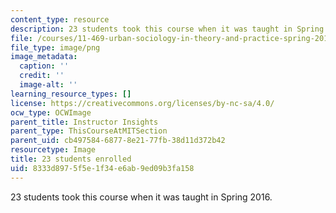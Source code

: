 ```yaml
---
content_type: resource
description: 23 students took this course when it was taught in Spring 2016.
file: /courses/11-469-urban-sociology-in-theory-and-practice-spring-2016/8333d8975f5e1f34e6ab9ed09b3fa158_23.png
file_type: image/png
image_metadata:
  caption: ''
  credit: ''
  image-alt: ''
learning_resource_types: []
license: https://creativecommons.org/licenses/by-nc-sa/4.0/
ocw_type: OCWImage
parent_title: Instructor Insights
parent_type: ThisCourseAtMITSection
parent_uid: cb497584-6877-8e21-77fb-38d11d372b42
resourcetype: Image
title: 23 students enrolled
uid: 8333d897-5f5e-1f34-e6ab-9ed09b3fa158
---
```

23 students took this course when it was taught in Spring 2016.
